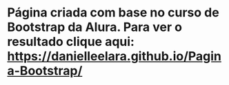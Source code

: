# Página criada com base no curso de Bootstrap da Alura. Para ver o resultado clique aqui: https://danielleelara.github.io/Pagina-Bootstrap/
